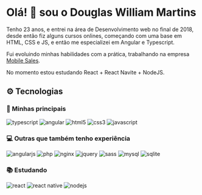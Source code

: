 # Olá! :wave: sou o Douglas William Martins

Tenho 23 anos, e entrei na área de Desenvolvimento web no final de 2018, desde então fiz alguns cursos onlines, começando com uma base em HTML, CSS e JS, e então me especializei em Angular e Typescript.

Fui evoluindo minhas habilidades com a prática, trabalhando na empresa [Mobile Sales](https://www.mobilesales.com.br/).

No momento estou estudando React + React Navite + NodeJS.

## :gear: Tecnologias

### :rocket: Minhas principais

![typescript](https://img.shields.io/badge/typescript%20-%23007ACC.svg?&style=for-the-badge&logo=typescript&logoColor=white)
![angular](https://img.shields.io/badge/angular%20-%23DD0031.svg?&style=for-the-badge&logo=angular&logoColor=white)
![html5](https://img.shields.io/badge/html5%20-%23E34F26.svg?&style=for-the-badge&logo=html5&logoColor=white)
![css3](https://img.shields.io/badge/css3%20-%231572B6.svg?&style=for-the-badge&logo=css3&logoColor=white)
![javascript](https://img.shields.io/badge/javascript-%23F7DF1E.svg?&style=for-the-badge&logo=javascript&logoColor=black)

### :computer: Outras que também tenho experiência

![angularjs](https://img.shields.io/badge/angular.js%20-%23E23237.svg?&style=for-the-badge&logo=angularjs&logoColor=white)
![php](https://img.shields.io/badge/php-%23777BB4.svg?&style=for-the-badge&logo=php&logoColor=white)
![nginx](https://img.shields.io/badge/nginx%20-%23009639.svg?&style=for-the-badge&logo=nginx&logoColor=white)
![jquery](https://img.shields.io/badge/jquery%20-%230769AD.svg?&style=for-the-badge&logo=jquery&logoColor=white)
![sass](https://img.shields.io/badge/sass%20-%23CC6699.svg?&style=for-the-badge&logo=sass&logoColor=white)
![mysql](https://img.shields.io/badge/mysql-%2300f.svg?&style=for-the-badge&logo=mysql&logoColor=white)
![sqlite](https://img.shields.io/badge/sqlite-%2307405e.svg?&style=for-the-badge&logo=sqlite&logoColor=white)

### :books: Estudando

![react](https://img.shields.io/badge/react%20-%2320232a.svg?&style=for-the-badge&logo=react&logoColor=%2361DAFB)
![react native](https://img.shields.io/badge/react_native%20-%2320232a.svg?&style=for-the-badge&logo=react&logoColor=%2361DAFB)
![nodejs](https://img.shields.io/badge/node.js%20-%2343853D.svg?&style=for-the-badge&logo=node.js&logoColor=white)
